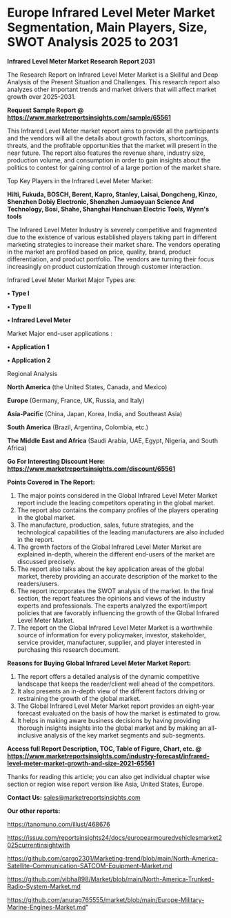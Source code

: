  # Europe Infrared Level Meter Market Segmentation, Main Players, Size, SWOT Analysis 2025 to 2031

<strong>Infrared Level Meter Market Research Report 2031</strong>

The Research Report on Infrared Level Meter Market is a Skillful and Deep Analysis of the Present Situation and Challenges. This research report also analyzes other important trends and market drivers that will affect market growth over 2025-2031.

<strong>Request Sample Report @ <a href=https://www.marketreportsinsights.com/sample/65561>https://www.marketreportsinsights.com/sample/65561</a></strong>

This Infrared Level Meter market report aims to provide all the participants and the vendors will all the details about growth factors, shortcomings, threats, and the profitable opportunities that the market will present in the near future. The report also features the revenue share, industry size, production volume, and consumption in order to gain insights about the politics to contest for gaining control of a large portion of the market share.

Top Key Players in the Infrared Level Meter Market:

<strong>Hilti, Fukuda, BOSCH, Berent, Kapro, Stanley, Laisai, Dongcheng, Kinzo, Shenzhen Dobiy Electronic, Shenzhen Jumaoyuan Science And Technology, Bosi, Shahe, Shanghai Hanchuan Electric Tools, Wynn's tools</strong>

The Infrared Level Meter Industry is severely competitive and fragmented due to the existence of various established players taking part in different marketing strategies to increase their market share. The vendors operating in the market are profiled based on price, quality, brand, product differentiation, and product portfolio. The vendors are turning their focus increasingly on product customization through customer interaction.

Infrared Level Meter Market Major Types are:

<strong>• Type I

• Type II

• Infrared Level Meter</strong>

Market Major end-user applications :

<strong>• Application 1

• Application 2</strong>

Regional Analysis

</u><strong><b>North America</b></strong> (the United States, Canada, and Mexico)

<strong><b>Europe </b></strong>(Germany, France, UK, Russia, and Italy)

<strong><b>Asia-Pacific</b></strong> (China, Japan, Korea, India, and Southeast Asia)

<strong><b>South America</b></strong> (Brazil, Argentina, Colombia, etc.)

<strong><b>The Middle East and Africa</b></strong> (Saudi Arabia, UAE, Egypt, Nigeria, and South Africa)

<strong>Go For Interesting Discount Here: <a href=https://www.marketreportsinsights.com/discount/65561>https://www.marketreportsinsights.com/discount/65561</a></strong>

<strong>Points Covered in The Report:</strong>
<ol>
  <li>The major points considered in the Global Infrared Level Meter Market report include the leading competitors operating in the global market.</li>
  <li>The report also contains the company profiles of the players operating in the global market.</li>
  <li>The manufacture, production, sales, future strategies, and the technological capabilities of the leading manufacturers are also included in the report.</li>
  <li>The growth factors of the Global Infrared Level Meter Market are explained in-depth, wherein the different end-users of the market are discussed precisely.</li>
  <li>The report also talks about the key application areas of the global market, thereby providing an accurate description of the market to the readers/users.</li>
  <li>The report incorporates the SWOT analysis of the market. In the final section, the report features the opinions and views of the industry experts and professionals. The experts analyzed the export/import policies that are favorably influencing the growth of the Global Infrared Level Meter Market.</li>
  <li>The report on the Global Infrared Level Meter Market is a worthwhile source of information for every policymaker, investor, stakeholder, service provider, manufacturer, supplier, and player interested in purchasing this research document.</li>
</ol>
<strong>Reasons for Buying Global Infrared Level Meter Market Report:</strong>

<ol>
  <li>The report offers a detailed analysis of the dynamic competitive landscape that keeps the reader/client well ahead of the competitors.</li>
  <li>It also presents an in-depth view of the different factors driving or restraining the growth of the global market.</li>
  <li>The Global Infrared Level Meter Market report provides an eight-year forecast evaluated on the basis of how the market is estimated to grow.</li>
  <li>It helps in making aware business decisions by having providing thorough insights insights into the global market and by making an all-inclusive analysis of the key market segments and sub-segments.</li>
</ol>
<strong>Access full Report Description, TOC, Table of Figure, Chart, etc. @ <a href=https://www.marketreportsinsights.com/industry-forecast/infrared-level-meter-market-growth-and-size-2021-65561>https://www.marketreportsinsights.com/industry-forecast/infrared-level-meter-market-growth-and-size-2021-65561</a></strong>


Thanks for reading this article; you can also get individual chapter wise section or region wise report version like Asia, United States, Europe.

<strong>Contact Us:</strong>
sales@marketreportsinsights.com

<strong>Our other reports:</strong>

<a href=https://tanomuno.com/illust/468676>https://tanomuno.com/illust/468676</a>

<a href=https://issuu.com/reportsinsights24/docs/europearmouredvehiclesmarket2025currentinsightwith>https://issuu.com/reportsinsights24/docs/europearmouredvehiclesmarket2025currentinsightwith</a>

<a href=https://github.com/cargo2301/Marketing-trend/blob/main/North-America-Satellite-Communication-SATCOM-Equipment-Market.md>https://github.com/cargo2301/Marketing-trend/blob/main/North-America-Satellite-Communication-SATCOM-Equipment-Market.md</a>

<a href=https://github.com/vibha898/Market/blob/main/North-America-Trunked-Radio-System-Market.md>https://github.com/vibha898/Market/blob/main/North-America-Trunked-Radio-System-Market.md</a>

<a href=https://github.com/anurag765555/market/blob/main/Europe-Military-Marine-Engines-Market.md>https://github.com/anurag765555/market/blob/main/Europe-Military-Marine-Engines-Market.md</a>"
